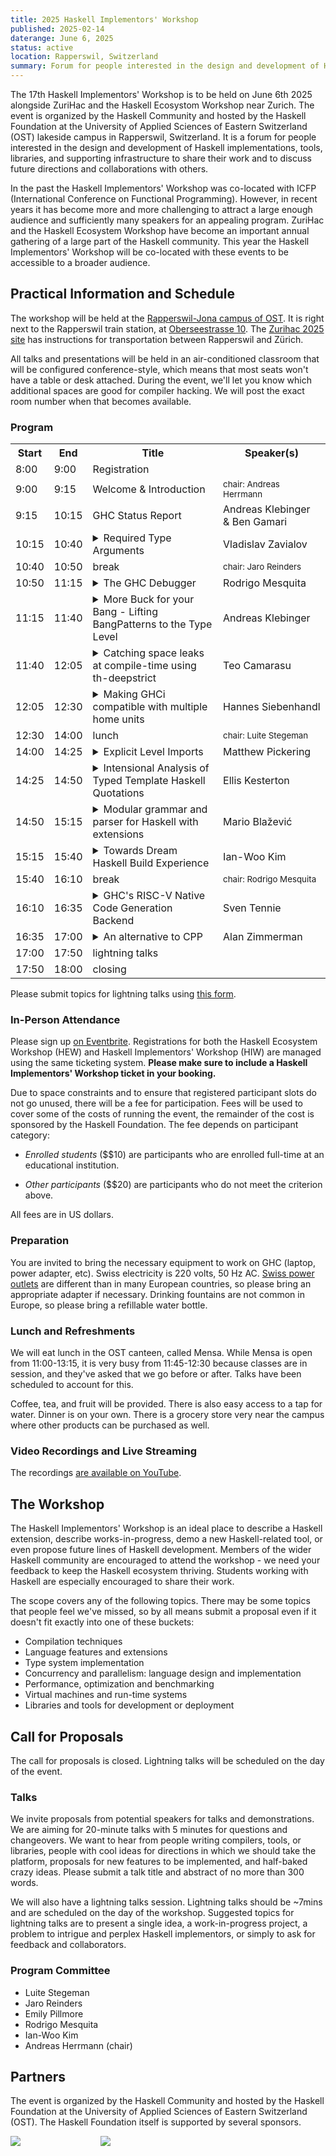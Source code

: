 ```yaml
---
title: 2025 Haskell Implementors' Workshop
published: 2025-02-14
daterange: June 6, 2025
status: active
location: Rapperswil, Switzerland
summary: Forum for people interested in the design and development of Haskell implementations, tools, libraries, and supporting infrastructure.
---
```


The 17th Haskell Implementors' Workshop is to be held on June 6th 2025 alongside ZuriHac and the Haskell Ecosystom Workshop near Zurich. The event is organized by the Haskell Community and hosted by the Haskell Foundation at the University of Applied Sciences of Eastern Switzerland (OST) lakeside campus in Rapperswil, Switzerland. It is a forum for people interested in the design and development of Haskell implementations, tools, libraries, and supporting infrastructure to share their work and to discuss future directions and collaborations with others.

In the past the Haskell Implementors' Workshop was co-located with ICFP (International Conference on Functional Programming). However, in recent years it has become more and more challenging to attract a large enough audience and sufficiently many speakers for an appealing program. ZuriHac and the Haskell Ecosystem Workshop have become an important annual gathering of a large part of the Haskell community. This year the Haskell Implementors' Workshop will be co-located with these events to be accessible to a broader audience.

## Practical Information and Schedule

The workshop will be held at the [Rapperswil-Jona campus of OST](https://www.ost.ch/en/university-of-applied-sciences/campus/rapperswil-jona-campus). It is right next to the Rapperswil train station, at [Oberseestrasse 10](https://goo.gl/maps/DkF6U9qdgdjcMfz29). The [Zurihac 2025 site](https://zfoh.ch/zurihac2025/) has instructions for transportation between Rapperswil and Zürich.

All talks and presentations will be held in an air-conditioned classroom that will be configured conference-style, which means that most seats won't have a table or desk attached. During the event, we'll let you know which additional spaces are good for compiler hacking. We will post the exact room number when that becomes available.

### Program

<table>
  <tr><th>Start</th><th>End</th><th>Title</th><th>Speaker(s)</th></tr>

  <tr><td> 8:00</td><td>9:00</td><td>Registration</td><td></td></tr>
  <tr><td> 9:00</td><td>9:15</td><td>Welcome & Introduction</td><td><small>chair: Andreas Herrmann</small></td></tr>

  <tr><td> 9:15</td><td>10:15</td><td>GHC Status Report</td><td>Andreas Klebinger<br>& Ben Gamari</td></tr>

  <tr><td>10:15</td><td>10:40</td><td><details>
    <summary>Required Type Arguments</summary>
    <p>
      RequiredTypeArguments is a Haskell extension recently implemented in GHC as part of the Dependent Haskell initiative. In this talk, I will demonstrate how required type arguments enable better API design—including a type-safe `printf` implementation—and discuss the far-reaching implications of this extension for Haskell's syntax.
    </p>
  </details></td><td>Vladislav Zavialov</td></tr>

  <tr><td>10:40</td><td>10:50</td><td>break</td><td><small>chair: Jaro Reinders</small></td></tr>

  <tr><td>10:50</td><td>11:15</td><td><details>
    <summary>The GHC Debugger</summary>
    <p>Collaborators: Matthew Pickering, Hannes Siebenhandl</p>
    <p>
      While using the Haskell debugger has been possible via GHCi for the last two decades, the lack
      of a modern integration with IDEs, and incomplete, slow, or unimplemented
      features, has greatly hindered its adoption.
    </p>
    <p>
      In this talk, we introduce our progress and plans to create a first-class
      debugger for Haskell. We've developed a standalone application using the
      GHC library that conforms to the Debug Adaptor Protocol (DAP), making Haskell
      debugging possible with all compatible IDEs. In the process, we've fixed long-standing performance
      and usability issues in the existing debugger implementation. Our goal is to bring
      debugging of Haskell programs to the same level as other language ecosystems.
      Finally, we’ll also reflect on the architectural limitations of the current debugger and
      outline our vision for the future of debugging in Haskell.
    </p>
  </details></td><td>Rodrigo Mesquita</td></tr>
  <tr><td>11:15</td><td>11:40</td><td><details>
    <summary>More Buck for your Bang - Lifting BangPatterns to the Type Level</summary>
    <p>
      BangPatterns is a well understood Haskell extension and often used to great effect in order to improve performance. Beyond its current definition the idea of simply letting users write <code>plus :: !Int -> !Int -> Int</code> seems trivial at first glance as the concept seems to translate to such a type signature quite easily.
    </p>
    <p>
      But what might a type signature like <code>filter :: (!Int -> Bool) -> [Int] -> Bool</code> tell us? And more importantly what can a compiler make out of it?
    </p>
    <p>
      In this talk I will briefly cover the intuition of BangPatterns as they are today. How they change the meaning of programs but also how GHC can exploit these changes to make our programs faster.
    </p>
    <p>
      From there we lift the idea one level up. How might things look if bangs were not just syntactic sugar but type modifiers instead? What would those modified types look like?
      But most importantly which benefits would this have for the expressiveness of Haskell itself, and how could both Haskell implementors and users make use of them to squeeze more performance out of their programs?
    </p>
  </details></td><td>Andreas Klebinger</td></tr>
  <tr><td>11:40</td><td>12:05</td><td><details>
    <summary>Catching space leaks at compile-time using th-deepstrict</summary>
    <p>
      Excessive laziness can cause space leaks in Haskell programs. This talk gives theoretical and practical tools to catch these performance errors at compile-time. We claim that laziness can only lead to unbounded space leaks in stateful code. So, code should either be stateless or deep strict. The <a href="https://tracsis.github.io/th-deepstrict/">th-deepstrict</a> library uses TemplateHaskell to assert that certain types are deep strict, ie, strict in all of their fields and the type of each field is itself deep strict recursively. By placing such assertions on the types that encode our program’s state, we can ensure that they do not lead to space leaks through laziness, while allowing the rest of our code to be as lazy as we desire.
    </p>
  </details></td><td>Teo Camarasu</td></tr>
  <tr><td>12:05</td><td>12:30</td><td><details>
    <summary>Making GHCi compatible with multiple home units</summary>
    <p>Collaborators: Matthew Pickering, Rodrigo Mesquita</p>
    <p>
      The ability to compile multiple units within a single session was a key
      innovation for GHC API consumers like GHCi and HLS. Today, most Haskell
      projects involve multiple local packages that developers actively modify, so
      tooling must support this workflow seamlessly.
    </p><p>
      However, GHCi's support for multiple home units remains limited.
      This significantly hampers productivity when working on
      multi-package projects. When developers start using multiple unit repl support,
      they expect the same experience as the old single-unit session.
    </p><p>
      In this talk, we present our approach to making GHCi fully compatible with
      multiple home units. Our goal is to deliver a seamless user experience: using
      GHCi with multiple home units should feel no different from working with a
      single unit. To achieve this, we are redesigning GHC's interactive session
      management with multiple home units as the default model, treating single-unit
      sessions as a special case.
    </p><p>
      This unification eliminates fragile, infrequently used code paths, reduces
      test duplication and provides feature parity. Furthermore, GHCi's built-in
      debugger will work transparently across unit boundaries, for example, allowing
      you to set breakpoints in a library component whilst debugging an executable.
    </p>
  </details></td><td>Hannes&nbsp;Siebenhandl</td></tr>

  <tr><td>12:30</td><td>14:00</td><td>lunch</td><td><small>chair: Luite Stegeman</small></td></tr>

  <tr><td>14:00</td><td>14:25</td><td><details>
    <summary>Explicit Level Imports</summary>
    <p>Collaborators: Rodrigo Mesquita, Adam Gundry</p>
    <p>
      Explicit Level Imports is an extension to GHC which allows a programmer to be
      more precise about which dependencies are needed for Template Haskell.
      In a module, each import is annotated with which level it will be needed at,
      some modules will be needed for use in splices, some in quotes and some in
      normal contexts.
    </p>
    <p>
      This precision means it is straightforward
      for the compiler to work out what is exactly needed at each stage, and
      only provide that. The result is faster compilation times and the potential
      for improved cross-compilation support.
    </p>
    <p>
      In this talk we will explain the design of the extension, the implementation and
finally reflect on future directions the extension makes possible.
    </p>
  </details></td><td>Matthew Pickering</td></tr>
  <tr><td>14:25</td><td>14:50</td><td><details>
    <summary>Intensional Analysis of Typed Template Haskell Quotations</summary>
    <p>Collaborators: Matthew Pickering</p>
    <p>
      Typed Template Haskell allows us to write Haskell code which generates other Haskell programs in a type-safe and principled manner. However, the generated programs are completely opaque and cannot be introspected, limiting the type of analysis and transformations that we can perform. We propose a system which allows the programmer to overload the meaning of quoted Template Haskell expressions by desugaring these expressions into a well-typed PHOAS representation. Being a regular datatype, the PHOAS representation is much more amenable to analysis and transformation, indirectly giving the programmer the ability to overload the meaning of quoted expressions by further processing the PHOAS representation. Primitive Haskell constructs such as variables (both free and bound), lambda expressions and patterns are all exposed in the PHOAS interface, giving the programmer a large amount of control over the meaning of their quoted expressions. We believe that this system has a variety of useful applications, particularly for creating EDSLs - we give motivating examples in practical areas such as distributed computing and program generation to demonstrate the effectiveness of this approach. More precisely, in this paper we discuss the design and implementation of this idea as a new Haskell extension implemented on top of GHC.
    </p>
  </details></td><td>Ellis Kesterton</td></tr>
  <tr><td>14:50</td><td>15:15</td><td><details>
    <summary>Modular grammar and parser for Haskell with extensions</summary>
    <p>
      The (slowly) ongoing project at <a href="https://github.com/blamario/language-haskell">github.com/blamario/language-haskell</a> contains a full parser and pretty-printer for Haskell 2010 and almost all its extensions to date. The parser is built around the core design of a modular grammar built by combining grammar extension mixins. An extension mixin builds its part of the AST via a finally-tagless type class specific to the extension. We hope the end result will be a flexible parser that can be quickly tweaked to experiment with not only Haskell but many languages in the Haskell family.
    </p>
  </details></td><td>Mario Blažević</td></tr>
  <tr><td>15:15</td><td>15:40</td><td><details>
    <summary>Towards Dream Haskell Build Experience</summary>
    <p>
      In Mercury, we are developing a new Buck2-based Haskell build system and developer environment, starting from the first principles. We achieved module-level incremental build that can be distributed over a cluster. This progress involves many fundamental improvements in the GHC pipeline; opening GHC dependency analysis API to external build system, more complete build determinism, a better interface file design, first-class byte code artifacts, unifying GHC compilation modes and a new server-mode GHC worker. I overview our goal, the current development status and the next plan, which arrives in the next GHC releases and Buck2 Haskell rules integration.
      </p>
  </details></td><td>Ian-Woo Kim</td></tr>

  <tr><td>15:40</td><td>16:10</td><td>break</td><td><small>chair: Rodrigo Mesquita</small></td></tr>

  <tr><td>16:10</td><td>16:35</td><td><details>
    <summary>GHC's RISC-V Native Code Generation Backend</summary>
    <p>
      RISC-V is an exciting, new architecture that has received a lot of attention by
      the Open Source community lately. We will start by understanding where this
      excitement comes from and why RISC-V is not just "yet another architecture".
      We will also introduce some basic vocabulary to better understand requirements
      for compiler engineers and software packagers.
    </p><p>
      Then, we will take a look at the current state of RISC-V support in GHC with a
      focus on the Native Code Generation Backend ("NCG".) Furthermore, future
      improvements will be discussed (finally, we're at the dawn of Zurihac 2025 ;)
      .) A look at the innovative approaches to handle variable vector register
      widths in the instruction set may even inspire further research.
    </p><p>
      Implementing the RISC-V NCG was a challenge regarding software development
      environment setup, debugging and problem-solving strategies. There are a couple
      of tricks and hints be shared with future NCG developers. Most of them could be
      useful to tackle other tasks in the lower parts of the compiler pipeline as
      well.
    </p>
  </details></td><td>Sven Tennie</td></tr>
  <tr><td>16:35</td><td>17:00</td><td><details>
    <summary>An alternative to CPP</summary>
    <p>
      A surprisingly large amount of haskell code uses the CPP extension to manage compilation for supporting multiple versions of GHC. For this, only a small subset of the available CPP features are used. Because CPP is a general-purpose tool, it makes unwanted changes to the code before GHC sees it, making it much harder for tools (and humans) to process. In <a href="https://github.com/ghc-proposals/ghc-proposals/pull/616">my GHC_CPP proposal</a> I present an alternative, built in to GHC, and providing just the needed subset for this use case.
    </p><p>
      This talk presents the motivation and rationale behind this, and shares progress to date on <a href="https://gitlab.haskell.org/ghc/ghc/-/tree/wip/az/ghc-cpp">an implementation</a>.
    </p>
  </details></td><td>Alan Zimmerman</td></tr>

  <tr><td>17:00</td><td>17:50</td><td>lightning talks</td><td></td></tr>

  <tr><td>17:50</td><td>18:00</td><td>closing</td><td></td></tr>
</table>

Please submit topics for lightning talks using [this form](https://forms.gle/tbJHf2wzWqHKQtZW7).

### In-Person Attendance

Please sign up [on Eventbrite](https://www.eventbrite.com/e/2025-workshops-at-zurihac-tickets-1247256801669?aff=oddtdtcreator). Registrations for both the Haskell Ecosystem Workshop (HEW) and Haskell Implementors' Workshop (HIW) are managed using the same ticketing system. **Please make sure to include a Haskell Implementors' Workshop ticket in your booking.**

Due to space constraints and to ensure that registered participant slots do not go unused, there will be a fee for participation.
Fees will be used to cover some of the costs of running the event, the remainder of the cost is sponsored by the Haskell Foundation.
The fee depends on participant category:

 * _Enrolled students_ ($$10) are participants who are enrolled full-time at an educational institution. 

 * _Other participants_ ($$20) are participants who do not meet the criterion above.
 
All fees are in US dollars.

### Preparation

You are invited to bring the necessary equipment to work on GHC (laptop, power adapter, etc). Swiss electricity is 220 volts, 50 Hz AC. [Swiss power outlets](https://en.wikipedia.org/wiki/AC_power_plugs_and_sockets#Swiss_SN_441011_(Type_J)) are different than in many European countries, so please bring an appropriate adapter if necessary. Drinking fountains are not common in Europe, so please bring a refillable water bottle.

### Lunch and Refreshments

We will eat lunch in the OST canteen, called Mensa. While Mensa is open from 11:00-13:15, it is very busy from 11:45-12:30 because classes are in session, and they've asked that we go before or after. Talks have been scheduled to account for this.

Coffee, tea, and fruit will be provided. There is also easy access to a tap for water. Dinner is on your own. There is a grocery store very near the campus where other products can be purchased as well.

### Video Recordings and Live Streaming

The recordings [are available on YouTube](https://www.youtube.com/playlist?list=PLQpeDZt0_xQfpBPdVV3hUZ3_pDxmYhsbr).

## The Workshop

The Haskell Implementors' Workshop is an ideal place to describe a Haskell extension, describe works-in-progress, demo a new Haskell-related tool, or even propose future lines of Haskell development. Members of the wider Haskell community are encouraged to attend the workshop - we need your feedback to keep the Haskell ecosystem thriving. Students working with Haskell are especially encouraged to share their work.

The scope covers any of the following topics. There may be some topics that people feel we've missed, so by all means submit a proposal even if it doesn't fit exactly into one of these buckets:

* Compilation techniques
* Language features and extensions
* Type system implementation
* Concurrency and parallelism: language design and implementation
* Performance, optimization and benchmarking
* Virtual machines and run-time systems
* Libraries and tools for development or deployment

## Call for Proposals

The call for proposals is closed.
Lightning talks will be scheduled on the day of the event.

### Talks

We invite proposals from potential speakers for talks and demonstrations. We are aiming for 20-minute talks with 5 minutes for questions and changeovers. We want to hear from people writing compilers, tools, or libraries, people with cool ideas for directions in which we should take the platform, proposals for new features to be implemented, and half-baked crazy ideas. Please submit a talk title and abstract of no more than 300 words.

We will also have a lightning talks session. Lightning talks should be ~7mins and are scheduled on the day of the workshop. Suggested topics for lightning talks are to present a single idea, a work-in-progress project, a problem to intrigue and perplex Haskell implementors, or simply to ask for feedback and collaborators.

### Program Committee

* Luite Stegeman
* Jaro Reinders
* Emily Pillmore
* Rodrigo Mesquita
* Ian-Woo Kim
* Andreas Herrmann (chair)

## Partners

The event is organized by the Haskell Community and hosted by the Haskell Foundation at the University of Applied Sciences of Eastern Switzerland (OST). The Haskell Foundation itself is supported by several sponsors.


<div class="flex flex-wrap items-center justify-center"><a class="block w-48" style="margin-right: 4rem"><img src="/assets/images/partners/ost_logo-400.png"></a><a class="block w-48" style="margin-left: 4rem;"><img src="/assets/images/logos/hf-logo-400px-alpha.png"></a></div>
